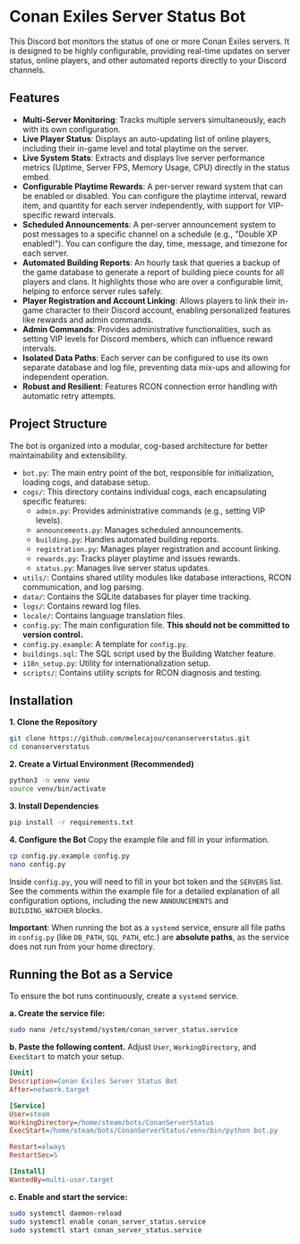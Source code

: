 # Conan Exiles Server Status Bot

This Discord bot monitors the status of one or more Conan Exiles servers. It is designed to be highly configurable, providing real-time updates on server status, online players, and other automated reports directly to your Discord channels.

## Features

- **Multi-Server Monitoring**: Tracks multiple servers simultaneously, each with its own configuration.
- **Live Player Status**: Displays an auto-updating list of online players, including their in-game level and total playtime on the server.
- **Live System Stats**: Extracts and displays live server performance metrics (Uptime, Server FPS, Memory Usage, CPU) directly in the status embed.
- **Configurable Playtime Rewards**: A per-server reward system that can be enabled or disabled. You can configure the playtime interval, reward item, and quantity for each server independently, with support for VIP-specific reward intervals.
- **Scheduled Announcements**: A per-server announcement system to post messages to a specific channel on a schedule (e.g., "Double XP enabled!"). You can configure the day, time, message, and timezone for each server.
- **Automated Building Reports**: An hourly task that queries a backup of the game database to generate a report of building piece counts for all players and clans. It highlights those who are over a configurable limit, helping to enforce server rules safely.
- **Player Registration and Account Linking**: Allows players to link their in-game character to their Discord account, enabling personalized features like rewards and admin commands.
- **Admin Commands**: Provides administrative functionalities, such as setting VIP levels for Discord members, which can influence reward intervals.
- **Isolated Data Paths**: Each server can be configured to use its own separate database and log file, preventing data mix-ups and allowing for independent operation.
- **Robust and Resilient**: Features RCON connection error handling with automatic retry attempts.

## Project Structure

The bot is organized into a modular, cog-based architecture for better maintainability and extensibility.

- `bot.py`: The main entry point of the bot, responsible for initialization, loading cogs, and database setup.
- `cogs/`: This directory contains individual cogs, each encapsulating specific features:
    - `admin.py`: Provides administrative commands (e.g., setting VIP levels).
    - `announcements.py`: Manages scheduled announcements.
    - `building.py`: Handles automated building reports.
    - `registration.py`: Manages player registration and account linking.
    - `rewards.py`: Tracks player playtime and issues rewards.
    - `status.py`: Manages live server status updates.
- `utils/`: Contains shared utility modules like database interactions, RCON communication, and log parsing.
- `data/`: Contains the SQLite databases for player time tracking.
- `logs/`: Contains reward log files.
- `locale/`: Contains language translation files.
- `config.py`: The main configuration file. **This should not be committed to version control.**
- `config.py.example`: A template for `config.py`.
- `buildings.sql`: The SQL script used by the Building Watcher feature.
- `i18n_setup.py`: Utility for internationalization setup.
- `scripts/`: Contains utility scripts for RCON diagnosis and testing.

## Installation

**1. Clone the Repository**
```bash
git clone https://github.com/melecajou/conanserverstatus.git
cd conanserverstatus
```

**2. Create a Virtual Environment (Recommended)**
```bash
python3 -m venv venv
source venv/bin/activate
```

**3. Install Dependencies**
```bash
pip install -r requirements.txt
```

**4. Configure the Bot**
Copy the example file and fill in your information.
```bash
cp config.py.example config.py
nano config.py
```
Inside `config.py`, you will need to fill in your bot token and the `SERVERS` list. See the comments within the example file for a detailed explanation of all configuration options, including the new `ANNOUNCEMENTS` and `BUILDING_WATCHER` blocks.

**Important**: When running the bot as a `systemd` service, ensure all file paths in `config.py` (like `DB_PATH`, `SQL_PATH`, etc.) are **absolute paths**, as the service does not run from your home directory.

## Running the Bot as a Service

To ensure the bot runs continuously, create a `systemd` service.

**a. Create the service file:**
```bash
sudo nano /etc/systemd/system/conan_server_status.service
```

**b. Paste the following content.** Adjust `User`, `WorkingDirectory`, and `ExecStart` to match your setup.
```ini
[Unit]
Description=Conan Exiles Server Status Bot
After=network.target

[Service]
User=steam
WorkingDirectory=/home/steam/bots/ConanServerStatus
ExecStart=/home/steam/bots/ConanServerStatus/venv/bin/python bot.py

Restart=always
RestartSec=5

[Install]
WantedBy=multi-user.target
```

**c. Enable and start the service:**
```bash
sudo systemctl daemon-reload
sudo systemctl enable conan_server_status.service
sudo systemctl start conan_server_status.service
```
